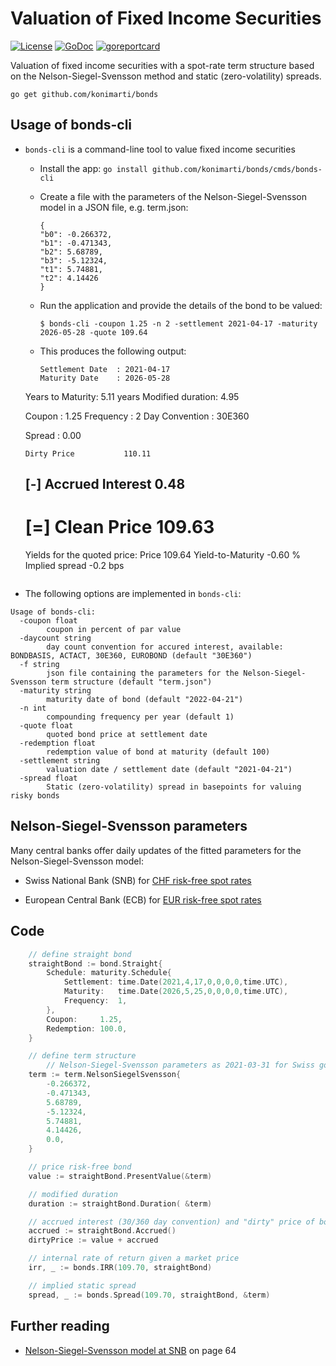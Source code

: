 # Valuation of Fixed Income Securities

[![License](http://img.shields.io/badge/license-MIT-red.svg?style=flat)](https://github.com/konimarti/bonds/blob/master/LICENSE)
[![GoDoc](https://godoc.org/github.com/konimarti/observer?status.svg)](https://godoc.org/github.com/konimarti/bonds)
[![goreportcard](https://goreportcard.com/badge/github.com/konimarti/observer)](https://goreportcard.com/report/github.com/konimarti/bonds)

Valuation of fixed income securities with a spot-rate term structure based on the Nelson-Siegel-Svensson method and static (zero-volatility) spreads.

`go get github.com/konimarti/bonds`

## Usage of bonds-cli

- `bonds-cli` is a command-line tool to value fixed income securities

  - Install the app: `go install github.com/konimarti/bonds/cmds/bonds-cli`

  - Create a file with the parameters of the Nelson-Siegel-Svensson model in a JSON file, e.g. term.json:

    ```
    {
    "b0": -0.266372,
    "b1": -0.471343,
    "b2": 5.68789,
    "b3": -5.12324,
    "t1": 5.74881,
    "t2": 4.14426
    }
    ```

  - Run the application and provide the details of the bond to be valued:

    ```
    $ bonds-cli -coupon 1.25 -n 2 -settlement 2021-04-17 -maturity 2026-05-28 -quote 109.64
    ```

  - This produces the following output:
    ```
    Settlement Date  : 2021-04-17
    Maturity Date    : 2026-05-28
    ```

  Years to Maturity: 5.11 years
  Modified duration: 4.95

  Coupon : 1.25
  Frequency : 2
  Day Convention : 30E360

  Spread : 0.00

      Dirty Price           110.11

  ## [-] Accrued Interest 0.48

  # [=] Clean Price 109.63

  Yields for the quoted price:
  Price 109.64
  Yield-to-Maturity -0.60 %
  Implied spread -0.2 bps

  ```

  ```

- The following options are implemented in `bonds-cli`:

```
Usage of bonds-cli:
  -coupon float
    	coupon in percent of par value
  -daycount string
    	day count convention for accured interest, available: BONDBASIS, ACTACT, 30E360, EUROBOND (default "30E360")
  -f string
    	json file containing the parameters for the Nelson-Siegel-Svensson term structure (default "term.json")
  -maturity string
    	maturity date of bond (default "2022-04-21")
  -n int
    	compounding frequency per year (default 1)
  -quote float
    	quoted bond price at settlement date
  -redemption float
    	redemption value of bond at maturity (default 100)
  -settlement string
    	valuation date / settlement date (default "2021-04-21")
  -spread float
    	Static (zero-volatility) spread in basepoints for valuing risky bonds
```

## Nelson-Siegel-Svensson parameters

Many central banks offer daily updates of the fitted parameters for the Nelson-Siegel-Svensson model:

- Swiss National Bank (SNB) for [CHF risk-free spot rates](https://data.snb.ch/en/topics/ziredev#!/cube/rendopar)

- European Central Bank (ECB) for [EUR risk-free spot rates](https://www.ecb.europa.eu/stats/financial_markets_and_interest_rates/euro_area_yield_curves/html/index.en.html)

## Code

```go
	// define straight bond
	straightBond := bond.Straight{
		Schedule: maturity.Schedule{
			Settlement: time.Date(2021,4,17,0,0,0,0,time.UTC),
			Maturity:   time.Date(2026,5,25,0,0,0,0,time.UTC),
			Frequency:  1,
		},
		Coupon:     1.25,
		Redemption: 100.0,
	}

	// define term structure
        // Nelson-Siegel-Svensson parameters as 2021-03-31 for Swiss government bonds
	term := term.NelsonSiegelSvensson{
		-0.266372,
		-0.471343,
		5.68789,
		-5.12324,
		5.74881,
		4.14426,
		0.0,
	}
```

```go
	// price risk-free bond
	value := straightBond.PresentValue(&term)

	// modified duration
	duration := straightBond.Duration( &term)

	// accrued interest (30/360 day convention) and "dirty" price of bond
	accrued := straightBond.Accrued()
	dirtyPrice := value + accrued

	// internal rate of return given a market price
	irr, _ := bonds.IRR(109.70, straightBond)

	// implied static spread
	spread, _ := bonds.Spread(109.70, straightBond, &term)
```

## Further reading

- [Nelson-Siegel-Svensson model at SNB](https://www.snb.ch/de/mmr/reference/quartbul_2002_2_komplett/source/quartbul_2002_2_komplett.de.pdf) on page 64
